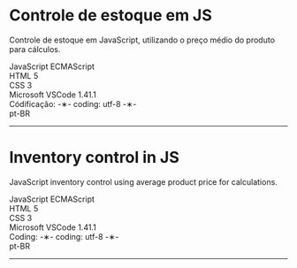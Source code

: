 # Controle de estoque em JS

Controle de estoque em JavaScript, utilizando o preço médio do produto para cálculos.

JavaScript ECMAScript </br>
HTML 5 </br>
CSS 3 </br>
Microsoft VSCode 1.41.1 </br>
Códificação: -&lowast;- coding: utf-8 -&lowast;- </br>
pt-BR </br> 

--------------------------------------------------------------------------------------------------------------------------

# Inventory control in JS

JavaScript inventory control using average product price for calculations.

JavaScript ECMAScript </br>
HTML 5 </br>
CSS 3 </br>
Microsoft VSCode 1.41.1 </br>
Coding: -&lowast;- coding: utf-8 -&lowast;- </br>
pt-BR </br>

--------------------------------------------------------------------------------------------------------------------------
